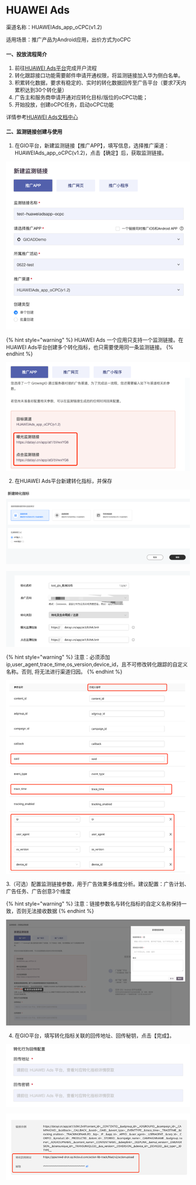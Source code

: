 # HUAWEI Ads

渠道名称：HUAWEIAds\_app\_oCPC\(v1.2\)

适用场景：推广产品为Android应用，出价方式为oCPC

#### 一、投放流程简介

1. 前往[HUAWEI Ads平台](https://ads.huawei.com)完成开户流程
2. 转化跟踪接口功能需要邮件申请开通权限，将监测链接加入华为侧白名单。
3. 积累转化数据，要求有稳定的、实时的转化数据回传至广告平台（要求7天内累积达到30个转化量）
4. 广告主和服务商申请开通对应转化目标/版位的oCPC功能；
5. 开始投放，创建oCPC任务，启动oCPC功能

详情参考[HUAWEI Ads文档中心](https://developer.huawei.com/consumer/cn/doc/distribution/promotion/ads_ocpc03-0000001058468932)

#### 二、监测链接创建与使用

1. 在GIO平台，新建监测链接【推广APP】，填写信息，选择推广渠道：HUAWEIAds\_app\_oCPC\(v1.2\)，点击【确定】后，获取监测链接。

![](../../../.gitbook/assets/image%20%28162%29.png)

{% hint style="warning" %}
HUAWEI Ads 一个应用只支持一个监测链接。在HUAWEI Ads平台创建多个转化指标，也只需要使用同一条监测链接。
{% endhint %}

![](../../../.gitbook/assets/image%20%28154%29.png)

2. 在HUAWEI Ads平台新建转化指标，并保存

![](../../../.gitbook/assets/image%20%28157%29.png)

![](../../../.gitbook/assets/image%20%28160%29.png)

{% hint style="warning" %}
注意：必须添加ip,user\_agent,trace\_time,os\_version,device\_id，且不可修改转化跟踪的自定义名称。否则, 将无法进行渠道归因。
{% endhint %}

![](../../../.gitbook/assets/image%20%28168%29.png)

3.（可选）配置监测链接参数，用于广告效果多维度分析。建议配置：广告计划、广告任务、广告创意3个维度

{% hint style="warning" %}
注意：链接参数名与转化指标的自定义名称保持一致，否则无法接收数据
{% endhint %}

![](../../../.gitbook/assets/image%20%28166%29.png)

4. 在GIO平台，填写转化指标关联的回传地址、回传秘钥，点击【完成】。

![](../../../.gitbook/assets/image%20%28164%29.png)

![](../../../.gitbook/assets/image%20%28150%29.png)

